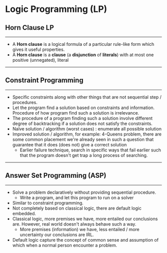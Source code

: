 # Logic Programming (LP)

## Horn Clause LP

------

- A **Horn clause** is a logical formula of a particular rule-like form which gives it useful properties.
- A **Horn clause** is a **clause** (a **disjunction** of **literals**) with at most one positive (unnegated), literal

------

## Constraint Programming

------

- Specific constraints along with other things that are not sequential step / procedures.
- Let the program find a solution based on constraints and information. Procedure of how program find such a solution is irrelevance.
- The procedure of a program finding such a solution involve different degree of backtracking if a solution does not satisfy the constraints.
- Naïve solution / algorithm (worst cases) : enumerate all possible solution 
- Improved solution / algorithm, for example: 4-Queens problem, there are some common placement we're already seen in such a question that guarantee that it does (does not) give a correct solution
  - Earlier failure technique, search in specific ways that fail earlier such that the program doesn't get trap a long process of searching.

------

## Answer Set Programming (ASP)

------

- Solve a problem declaratively without providing sequential procedure.
  - Write a program, and let this program to run on a solver
- Similar to constraint programming.
- Not completely based on classical logic, there are default logic embedded.
- Classical logic, more premises we have, more entailed our conclusions are. However, real world doesn't always behave such a way.
  - More premises (information) we have, less entailed / more uncertainty our conclusions are IRL. 
- Default logic capture the concept of common sense and assumption of which when a normal person encounter a problem.